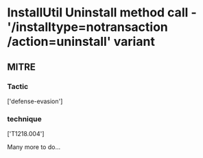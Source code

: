 # InstallUtil Uninstall method call - '/installtype=notransaction /action=uninstall' variant

## MITRE

### Tactic
['defense-evasion']

### technique
['T1218.004']

Many more to do...

